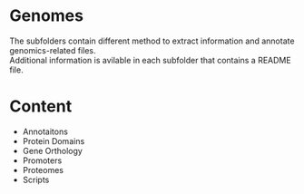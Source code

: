 # Genomes

The subfolders contain different method to extract information and annotate genomics-related files.\
Additional information is avilable in each subfolder that contains a README file.

# Content
* Annotaitons
* Protein Domains
* Gene Orthology
* Promoters
* Proteomes
* Scripts